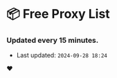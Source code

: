 # :package: Free Proxy List
### Updated every 15 minutes.

- Last updated: `2024-09-28 18:24`

:heart:
